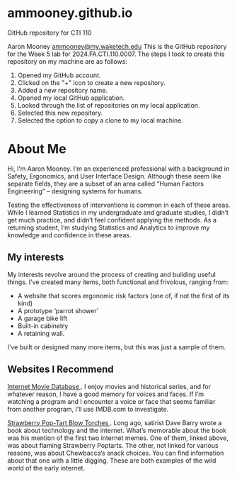 # ammooney.github.io
GitHub repository for CTI 110

Aaron Mooney
ammooney@my.waketech.edu
This is the GitHub repository for the Week 5 lab for 2024.FA.CTI.110.0007.
The steps I took to create this repository on my machine are as follows:
1. Opened my GitHub account.
2. Clicked on the "+" icon to create a new repository.
3. Added a new repository name.
4. Opened my local GitHub application.
5. Looked through the list of repositories on my local application.
6. Selected this new repository.
7. Selected the option to copy a clone to my local machine. 

# About Me

Hi, I’m Aaron Mooney. I’m an experienced professional with a background in Safety, Ergonomics, and User Interface Design. Although these seem like separate fields, they are a subset of an area called “Human Factors Engineering” – designing systems for humans. 

Testing the effectiveness of interventions is common in each of these areas. While I learned Statistics in my undergraduate and graduate studies, I didn’t get much practice, and didn’t feel confident applying the methods. As a returning student, I’m studying Statistics and Analytics to improve my knowledge and confidence in these areas. 

## My interests

My interests revolve around the process of creating and building useful things. I’ve created many items, both functional and frivolous, ranging from: 
* A website that scores ergonomic risk factors (one of, if not the first of its kind)
* A prototype ‘parrot shower’
* A garage bike lift
* Built-in cabinetry
* A retaining wall.

I've built or designed many more items, but this was just a sample of them.

## Websites I Recommend

[ Internet Movie Database ][def]. 
I enjoy movies and historical series, and for whatever reason, I have a good memory for voices and faces. If I’m watching a program and I encounter a voice or face that seems familiar from another program, I’ll use IMDB.com to investigate.

[ Strawberry Pop-Tart Blow Torches ][def2]. 
Long ago, satirist Dave Barry wrote a book about technology and the internet. What’s memorable about the book was his mention of the first two internet memes. One of them, linked above, was about flaming Strawberry Poptarts. The other, not linked for various reasons, was about Chewbacca’s snack choices. You can find information about that one with a little digging. These are both examples of the wild world of the early internet. 


[def]: https://imdb.com
[def2]: https://www.pmichaud.com/toast